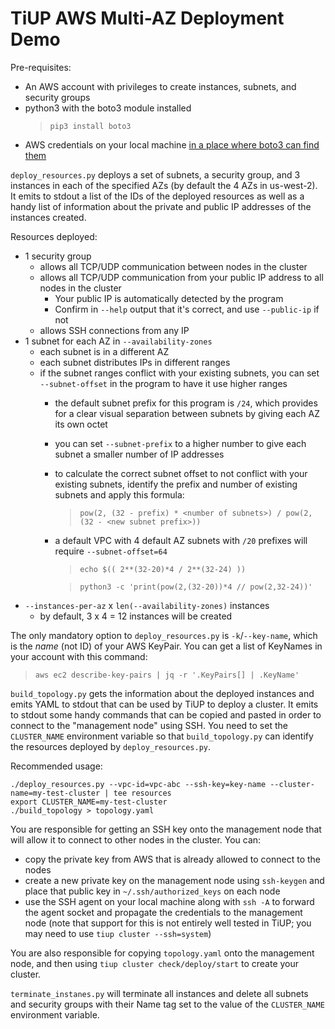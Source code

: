 # TiUP AWS Multi-AZ Deployment Demo

Pre-requisites:
* An AWS account with privileges to create instances, subnets, and security groups
* python3 with the boto3 module installed
  > `pip3 install boto3`
* AWS credentials on your local machine [in a place where boto3 can find them](https://boto3.amazonaws.com/v1/documentation/api/latest/guide/credentials.html)


`deploy_resources.py` deploys a set of subnets, a security group, and 3 instances in each of the specified AZs (by default the 4 AZs in us-west-2). It emits to stdout a list of the IDs of the deployed resources as well as a handy list of information about the private and public IP addresses of the instances created.

Resources deployed:
* 1 security group
    * allows all TCP/UDP communication between nodes in the cluster
    * allows all TCP/UDP communication from your public IP address to all nodes in the cluster
      * Your public IP is automatically detected by the program
      * Confirm in `--help` output that it's correct, and use `--public-ip` if not
    * allows SSH connections from any IP
* 1 subnet for each AZ in `--availability-zones`
    * each subnet is in a different AZ
    * each subnet distributes IPs in different ranges
    * if the subnet ranges conflict with your existing subnets, you can set `--subnet-offset` in the program to have it use higher ranges
        * the default subnet prefix for this program is `/24`, which provides for a clear visual separation between subnets by giving each AZ its own octet
        * you can set `--subnet-prefix` to a higher number to give each subnet a smaller number of IP addresses
        * to calculate the correct subnet offset to not conflict with your existing subnets, identify the prefix and number of existing subnets and apply this formula:
          > `pow(2, (32 - prefix) * <number of subnets>) / pow(2, (32 - <new subnet prefix>))`
        * a default VPC with 4 default AZ subnets with `/20` prefixes will require `--subnet-offset=64`
          > `echo $(( 2**(32-20)*4 / 2**(32-24) ))`

          > `python3 -c 'print(pow(2,(32-20))*4 // pow(2,32-24))'`
* `--instances-per-az` x `len(--availability-zones)` instances
  * by default, 3 x 4 = 12 instances will be created

The only mandatory option to `deploy_resources.py` is `-k`/`--key-name`, which is the *name* (not ID) of your AWS KeyPair. You can get a list of KeyNames in your account with this command:

> `aws ec2 describe-key-pairs | jq -r '.KeyPairs[] | .KeyName'`

`build_topology.py` gets the information about the deployed instances and emits YAML to stdout that can be used by TiUP to deploy a cluster. It emits to stdout some handy commands that can be copied and pasted in order to connect to the "management node" using SSH. You need to set the `CLUSTER_NAME` environment variable so that `build_topology.py` can identify the resources deployed by `deploy_resources.py`.

Recommended usage:

```
./deploy_resources.py --vpc-id=vpc-abc --ssh-key=key-name --cluster-name=my-test-cluster | tee resources
export CLUSTER_NAME=my-test-cluster
./build_topology > topology.yaml
```

You are responsible for getting an SSH key onto the management node that will allow it to connect to other nodes in the cluster. You can:
* copy the private key from AWS that is already allowed to connect to the nodes
* create a new private key on the management node using `ssh-keygen` and place that public key in `~/.ssh/authorized_keys` on each node
* use the SSH agent on your local machine along with `ssh -A` to forward the agent socket and propagate the credentials to the management node (note that support for this is not entirely well tested in TiUP; you may need to use `tiup cluster --ssh=system`)

You are also responsible for copying `topology.yaml` onto the management node, and then using `tiup cluster check/deploy/start` to create your cluster.

`terminate_instanes.py` will terminate all instances and delete all subnets and security groups with their Name tag set to the value of the `CLUSTER_NAME` environment variable.
